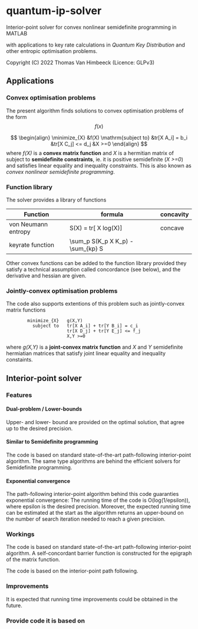 # quantum-ip-solver
Interior-point solver for convex nonlinear semidefinite programming in MATLAB

with applications to key rate calculations in  *Quantum Key Distribution* and other entropic optimisation problems.

Copyright (C) 2022 Thomas Van Himbeeck (Licence: GLPv3)

## Applications

### Convex optimisation problems
The present algorithm finds solutions to convex optimisation problems of the form
$$
            f(x)
$$

$$
\begin{align}
            \minimize_{X}   &f(X)
            \mathrm{subject to}   &tr[X A_i] = b_i
                           &tr[X C_j] <= d_j
                           &X >=0
\end{align}
$$
where *f(X)* is a **convex matrix function** and *X* is a hermitian matrix of subject to **semidefinite constraints**, ie. it is positive semidefinite (*X >=0*) and satisfies linear equality and inequality constraints. This is also known as *convex nonlinear semidefinite programming*.

### Function library
The solver provides a library of functions

| Function | formula | concavity |
| -------- |-------- | --------- |
| von Neumann entropy | S(X) = tr[ X log(X)]  | concave |
| keyrate function    | \sum_p S(K_p X K_p) - \sum_{kp} S

Other convex functions can be added to the function library provided they satisfy a technical assumption called concordance (see below), and the derivative and hessian are given.

### Jointly-convex optimisation problems
The code also supports extentions of this problem such as jointly-convex matrix functions

            minimize_{X}   g(X,Y)
              subject to   tr[X A_i] + tr[Y B_i] = c_i
                           tr[X D_j] + tr[Y E_j] <= f_j
                           X,Y >=0
where *g(X,Y)* is a **joint-convex matrix function** and *X* and *Y* semidefinite hermiatian matrices that satisfy joint linear equality and inequality constaints.

## Interior-point solver

### Features

#### Dual-problem / Lower-bounds
Upper- and lower- bound are provided on the optimal solution, that agree up to the desired precision.

#### Similar to Semidefinite programming
The code is based on standard state-of-the-art path-following interior-point algorithm. The same type algorithms are behind the efficient solvers for Semidefinite programming.

#### Exponential convergence
The path-following interior-point algorithm behind this code guaranties exponential convergence: The running time of the code is O(log(1/epsilon)), where epsilon is the desired precision. Moreover, the expected running time can be estimated at the start as the algorithm returns an upper-bound on the number of search iteration needed to reach a given precision.

### Workings
The code is based on standard state-of-the-art path-following interior-point algorithm. A self-concordant barrier function is constructed for the epigraph of the matrix function.

The code is based on the interior-point path following.

### Improvements

It is expected that running time improvements could be obtained in the future.

### Provide code it is based on
